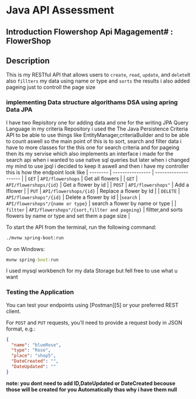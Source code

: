 # **Java API Assessment**

## **Introduction Flowershop Api Magagement**# : FlowerShop 

## Description

This is my RESTful API  that allows users to `create`, `read`, `update`, and `delete`it also `fillters` my data using name or type and `sorts` the results i also added pageing just to controll the page size

### implementing  Data structure algorithams DSA using apring Data JPA
 I have two Repisitory one for adding data and one for the writing JPA Query Language
in  my criteria Repository i used the The Java Persistence Criteria API to be able to use things like EntityManager,criteriaBuilder and to be able to count aswell   so the main point of this is  to sort, search  and filter data 
i have to more classes for the this one for search criteria and for pageing 
then its my servise which also implements an interface i made for the search api when i wanted to use  native sql queries but later when i changed my mind to use jpql i decided to keep it aswell
and then i have  my controller 
this is how the endpoint  look like 
| -------- | ---------------- | -------------------- |
| `GET`    | `API/flowershops`      | Get all flowers         |
| `GET`    | `API/flowershops/{id}` | Get a flower by id     |
| `POST`   | `API/flowershops"`      | Add a Iflower          |
| `PUT`    | `API/flowershops/{id}` | Replace a flower by Id |
| `DELETE` | `API/flowershops"/{id}` | Delete a flower by id  |
|`search` | `API/flowershops"/{name or type}` | search a flower by name or type  |
| `filtter` | `API/flowershops"/{sort,fillter and pageing}` | filtter,and sorts  flowers by name or type and set them a page size  |

To start the API from the terminal, run the following command:

```sh
./mvnw spring-boot:run
```

Or on Windows:

```cmd
mvnw spring-boot:run
```

I used mysql workbench for my data Storage but fell free to use what u want

### Testing the Application

You can test your endpoints using [Postman][5] or your preferred REST client.

For `POST` and `PUT` requests, you'll need to provide a request body in JSON format, e.g.:

```json
{
  "name": "blueRose",
  "type": "Rose",
  "place": "shop5",
  "DateCreated": "",
  "DateUpdated": ""
}
```
**note: you dont need to add ID,DateUpdated or DateCreated becouse those will be created for you Automatically  thas why i have them null**

[1]: https://docs.spring.io/spring-framework/docs/current/javadoc-api/org/springframework/stereotype/Repository.html
[2]: https://docs.spring.io/spring-framework/docs/current/javadoc-api/org/springframework/stereotype/Service.html
[3]: https://docs.spring.io/spring-framework/docs/current/javadoc-api/org/springframework/web/bind/annotation/RestController.html
[4]: https://www.postman.com